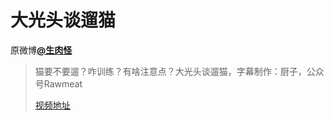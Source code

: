 # 大光头谈遛猫
原微博[**@生肉怪**](https://m.weibo.cn/detail/4416467796048163)

> 猫要不要遛？咋训练？有啥注意点？大光头谈遛猫，字幕制作：厨子，公众号Rawmeat
>
> [视频地址](https://v.qq.com/x/page/n0926ya8idw.html)